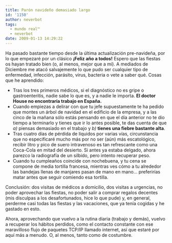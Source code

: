 ```yaml
---
title: Parón navideño demasiado largo
id: '1150'
author: neverbot
tags:
  - mundo real™
  - neverbot
date: 2009-01-13 14:29:22
---
```


Ha pasado bastante tiempo desde la última actualización pre-navideña, por lo que empezaré por un clásico **¡Feliz año a todos!** Espero que las fiestas os hayan tratado bien (o, al menos, mejor que a mí). A mediados de Diciembre me atacó salvajemente lo que pudo ser cualquier tipo de enfermedad, infección, parásito, virus, bacteria o vete a saber qué. Cosas que he aprendido:

* Tras los tres primeros médicos, si el diagnóstico no es gripe o gastroenteritis, nadie sabe lo que es, y a nadie le importa. **El doctor House no encontraría trabajo en España.**
* Cuando empiezas a delirar con que tu jefe supuestamente te ha pedido que montes un árbol de navidad en el edificio de la empresa, y a las cinco de la mañana sólo estás pensando en que el día anterior no te dio tiempo a terminarlo y tienes que ir lo antes posible, te das cuenta de que _a)_ piensas demasiado en el trabajo y _b)_ **tienes una fiebre bastante alta**.
* Tras cuatro días de pérdida de líquidos por varias vías, circunstancia que no especificaré mucho más por no ser (aún) más escatológico, recibir litro y pico de suero intravenoso es tan refrescante como una Coca-Cola en mitad del desierto. Si antes ya estaba delgado, ahora parezco la radiografía de un silbido, pero intento recuperar peso.
* Cuando tu cumpleaños coincide con nochebuena, y tu cena se compone de media tortilla francesa, mientras ves cómo a tu alrededor las bandejas llenas de manjares pasan de mano en mano... preferirías matar antes que seguir comiendo esa tortilla.

Conclusión: dos visitas de médicos a domicilio, dos visitas a urgencias, no poder aprovechar las fiestas, no poder salir a comprar regalos decentes (mis disculpas a los desafortunados, hice lo que pude) y, en general, perderme casi todas las fiestas y las vacaciones, que ya tenía cogidas y he gastado en esto.

Ahora, aprovechando que vuelvo a la rutina diaria (trabajo y demás), vuelvo a recuperar los hábitos perdidos, como el contacto constante con ese maravilloso flujo de paquetes TCP/IP llamado internet, así que estaré por aquí más a menudo. O, al menos, tanto como de costumbre.
